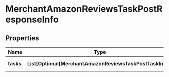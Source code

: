# MerchantAmazonReviewsTaskPostResponseInfo


## Properties

| Name | Type | Description | Notes |
|------------ | ------------- | ------------- | -------------|
**tasks** | **List[Optional[MerchantAmazonReviewsTaskPostTaskInfo]]** | array of tasks |[optional]|